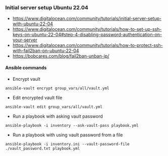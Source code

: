 ### Initial server setup Ubuntu 22.04

- https://www.digitalocean.com/community/tutorials/initial-server-setup-with-ubuntu-22-04
- https://www.digitalocean.com/community/tutorials/how-to-set-up-ssh-keys-on-ubuntu-22-04#step-4-disabling-password-authentication-on-your-server
- https://www.digitalocean.com/community/tutorials/how-to-protect-ssh-with-fail2ban-on-ubuntu-22-04
- https://bobcares.com/blog/fail2ban-unban-ip/

#### Ansible commands
- Encrypt vault
```
ansible-vault encrypt group_vars/all/vault.yml
```

- Edit encrypted vault file
```
ansible-vault edit group_vars/all/vault.yml
```

- Run a playbook with asking vault password
```
ansible-playbook -i inventory --ask-vault-pass playbook.yml
```

- Run a playbook with using vault password from a file
```
ansible-playbook -i inventory.ini --vault-password-file ./vault_password.txt playbook.yml
```

